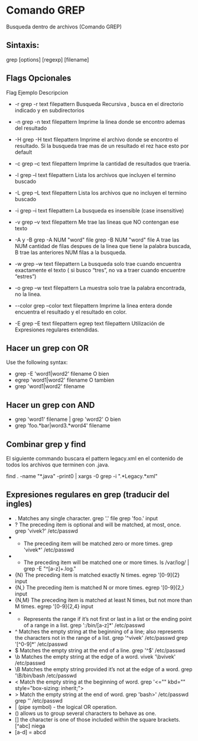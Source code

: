 # Comando GREP

Busqueda dentro de archivos (Comando GREP)

## Sintaxis:

grep [options] [regexp] [filename]

## Flags Opcionales

Flag	Ejemplo	Descripcion
* -r	grep -r text filepattern	Busqueda Recursiva , busca en el directorio indicado y en subdirectorios
* -n	grep -n text filepattern	Imprime la linea donde se encontro ademas del resultado
* -H	grep -H text filepattern	Imprime el archivo donde se encontro el resultado. Si la busqueda trae mas de un resultado el  rez hace esto por default
* -c	grep –c text filepattern	Imprime la cantidad de resultados que traeria.
* -l	grep –l text filepattern	Lista los archivos que incluyen el termino buscado

* -L	grep –L text filepattern	Lista los archivos que no incluyen el termino buscado

* -i	grep –i text filepattern	La busqueda es insensible (case insensitive)
* -v 	grep –v text filepattern	Me trae las lineas que NO contengan ese texto
* -A y -B	grep -A NUM "word" file 
grep -B NUM "word" file	A trae las NUM cantidad de filas despues de la linea que tiene la palabra buscada, B trae las anteriores NUM filas a la busqueda.

* -w	grep –w text filepattern	La busqueda solo trae cuando encuentra exactamente el texto ( si busco “tres”, no va a traer cuando encuentre “estres”)
* -o	grep –w text filepattern	La muestra solo trae la palabra encontrada, no la linea.
* --color	grep –color  text filepattern	Imprime la linea entera donde encuentra el resultado y  el resultado en color.
* -E	grep –E  text filepattern 
egrep text filepattern	Utilización de Expresiones regulares extendidas.

## Hacer un grep con OR
Use the following syntax:
* grep -E 'word1|word2' filename
O bien
* egrep 'word1|word2' filename
O tambien
* grep 'word1\|word2' filename
## Hacer un grep con AND
* grep 'word1' filename | grep 'word2'
O bien
* grep 'foo.*bar\|word3.*word4' filename


## Combinar grep y find
El siguiente commando buscara el pattern  legacy.xml en el contenido de todos los archivos que terminen con .java.


find . -name "*.java" -print0 | xargs -0 grep -i ".*Legacy.*xml"

## Expresiones regulares en grep (traducir del ingles)

 * .	Matches any single character.	grep '.' file
grep 'foo.' input
* ?	The preceding item is optional and will be matched, at most, once.	grep 'vivek?' /etc/passwd
* *	The preceding item will be matched zero or more times.	grep 'vivek*' /etc/passwd
* +	The preceding item will be matched one or more times.	ls /var/log/ | grep -E "^[a-z]+\.log."
* {N}	The preceding item is matched exactly N times.	egrep '[0-9]{2} input
* {N,}	The preceding item is matched N or more times.	egrep '[0-9]{2,} input
* {N,M}	The preceding item is matched at least N times, but not more than M times.	egrep '[0-9]{2,4} input
* -	Represents the range if it’s not first or last in a list or the ending point of a range in a list.	grep ':/bin/[a-z]*' /etc/passwd
* ^	Matches the empty string at the beginning of a line; also represents the characters not in the range of a list.	grep '^vivek' /etc/passwd
grep '[^0-9]*' /etc/passwd
* $	Matches the empty string at the end of a line.	grep '^$' /etc/passwd
* \b	Matches the empty string at the edge of a word.	vivek '\bvivek' /etc/passwd
* \B	Matches the empty string provided it’s not at the edge of a word.	grep '\B/bin/bash /etc/passwd
* \<	Match the empty string at the beginning of word.	grep '\<="" kbd="" style="box-sizing: inherit;">
* \>	Match the empty string at the end of word.	grep 'bash\>' /etc/passwd
grep '\' /etc/passwd
* |	(pipe symbol) - the logical OR operation.	
* () 	allows us to group several characters to behave as one.	
* []	the character is one of those included within the square brackets. [^abc] niega
* [a-d] = abcd	


